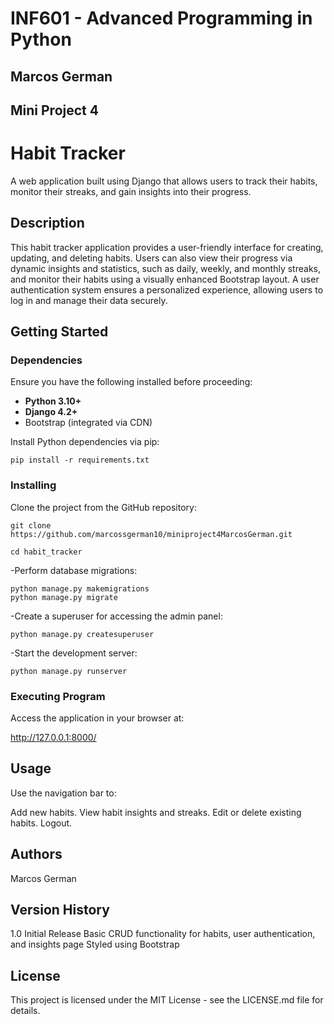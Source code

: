# INF601 - Advanced Programming in Python  
## Marcos German  
## Mini Project 4  

# Habit Tracker  

A web application built using Django that allows users to track their habits, monitor their streaks, and gain insights into their progress.  

## Description  

This habit tracker application provides a user-friendly interface for creating, updating, and deleting habits. Users can also view their progress via dynamic insights and statistics, such as daily, weekly, and monthly streaks, and monitor their habits using a visually enhanced Bootstrap layout. A user authentication system ensures a personalized experience, allowing users to log in and manage their data securely.  

## Getting Started  

### Dependencies  

Ensure you have the following installed before proceeding:  

- **Python 3.10+**  
- **Django 4.2+**  
- Bootstrap (integrated via CDN)   

Install Python dependencies via pip:

```
pip install -r requirements.txt
```

### Installing
Clone the project from the GitHub repository:
```
git clone https://github.com/marcossgerman10/miniproject4MarcosGerman.git  
```
```
cd habit_tracker  
```
-Perform database migrations:
```
python manage.py makemigrations  
python manage.py migrate  
```

-Create a superuser for accessing the admin panel:
```
python manage.py createsuperuser  
```
-Start the development server:
```
python manage.py runserver  
```
### Executing Program
Access the application in your browser at:

http://127.0.0.1:8000/  

## Usage

Use the navigation bar to:

Add new habits.
View habit insights and streaks.
Edit or delete existing habits.
Logout.


## Authors
Marcos German

## Version History
1.0
Initial Release
Basic CRUD functionality for habits, user authentication, and insights page
Styled using Bootstrap

## License
This project is licensed under the MIT License - see the LICENSE.md file for details.
